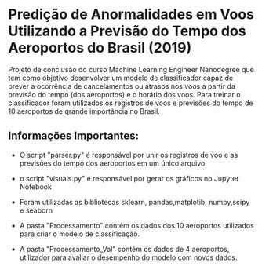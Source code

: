 # Predição de Anormalidades em Voos Utilizando a Previsão do Tempo dos Aeroportos do Brasil (2019)

Projeto de conclusão do curso Machine Learning Engineer Nanodegree que tem como
objetivo desenvolver um modelo de classificador capaz de prever a ocorrência de
cancelamentos ou atrasos nos voos a partir da previsão do tempo (dos aeroportos) e o
horário dos voos. Para treinar o classificador foram utilizados os registros de voos e
previsões do tempo de 10 aeroportos de grande importância no Brasil.



## Informações Importantes:

- O script "parser.py" é responsável por unir os registros de voo e as previsões do tempo dos 
aeroportos em um único arquivo.

- o script "visuals.py" é responsável por gerar os gráficos no Jupyter Notebook

- Foram utilizadas as bibliotecas sklearn, pandas,matplotib, numpy,scipy e seaborn

- A pasta "Processamento" contém os dados dos 10 aeroportos utilizados para criar o modelo de classificação.

- A pasta "Processamento_Val" contém os dados de 4 aeroportos, utilizador para avaliar o desempenho do modelo com novos dados.
